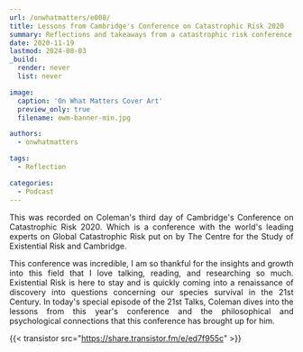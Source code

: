 ```yaml
---
url: /onwhatmatters/e008/
title: Lessons from Cambridge's Conference on Catastrophic Risk 2020
summary: Reflections and takeaways from a catastrophic risk conference
date: 2020-11-19
lastmod: 2024-08-03
_build:
  render: never
  list: never

image:
  caption: 'On What Matters Cover Art'
  preview_only: true
  filename: owm-banner-min.jpg

authors:
  - onwhatmatters

tags:
  - Reflection

categories: 
  - Podcast
---
```


<div style="text-align: justify">
This was recorded on Coleman's third day of Cambridge's Conference on Catastrophic Risk 2020.  Which is a conference with the world's leading experts on Global Catastrophic Risk put on by The Centre for the Study of Existential Risk and Cambridge.

This conference was incredible, I am so thankful for the insights and growth into this field that I love talking, reading, and researching so much. Existential Risk is here to stay and is quickly coming into a renaissance of discovery into questions concerning our species survival in the 21st Century. In today's special episode of the 21st Talks, Coleman dives into the lessons from this year's conference and the philosophical and psychological connections that this conference has brought up for him. 

{{< transistor src="https://share.transistor.fm/e/ed7f955c" >}}
</div>
